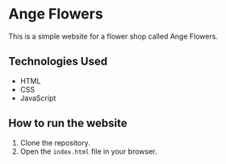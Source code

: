 # Ange Flowers

This is a simple website for a flower shop called Ange Flowers.

## Technologies Used

* HTML
* CSS
* JavaScript

## How to run the website

1. Clone the repository.
2. Open the `index.html` file in your browser.
